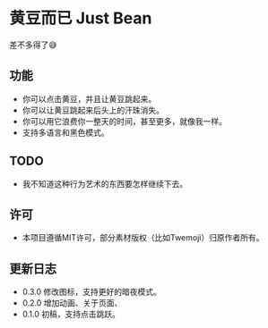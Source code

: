 # 黄豆而已 Just Bean
  差不多得了😅
## 功能
 - 你可以点击黄豆，并且让黄豆跳起来。
 - 你可以让黄豆跳起来后头上的汗珠消失。
 - 你可以用它浪费你一整天的时间，甚至更多，就像我一样。
 - 支持多语言和黑色模式。
## TODO
 - 我不知道这种行为艺术的东西要怎样继续下去。
## 许可
 - 本项目遵循MIT许可，部分素材版权（比如Twemoji）归原作者所有。
## 更新日志
- 0.3.0 修改图标，支持更好的暗夜模式。
- 0.2.0 增加动画、关于页面、
- 0.1.0 初稿，支持点击跳跃。
